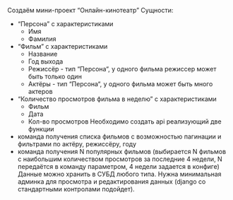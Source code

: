 Создаём мини-проект “Онлайн-кинотеатр”
Сущности:
* “Персона” с характеристиками
    * Имя
    * Фамилия
* “Фильм” с характеристиками
    * Название
    * Год выхода
    * Режиссёр - тип “Персона“, у одного фильма режиссер может быть только один
    * Актёры - тип “Персона“, у одного фильма может быть много актеров
* “Количество просмотров фильма в неделю” с характеристиками
    * Фильм
    * Дата
    * Кол-во просмотров
Необходимо создать api реализующий две функции
* команда получения списка фильмов с возможностью пагинации и фильтрами по актёру, режиссёру, году
* команда получения N популярных фильмов (выбирается N фильмов с наибольшим количеством просмотров за последние 4 недели, N передаётся в команду параметром, 4 недели задается в конфиге)
Данные можно хранить в СУБД любого типа. Нужна минимальная админка для просмотра и редактирования данных (django со стандартными контролами подойдет).
